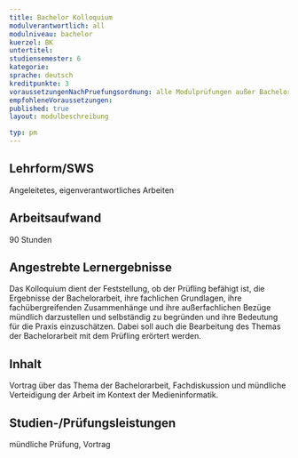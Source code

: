 ```yaml
---
title: Bachelor Kolloquium
modulverantwortlich: all
modulniveau: bachelor
kuerzel: BK
untertitel:
studiensemester: 6
kategorie:
sprache: deutsch
kreditpunkte: 3
voraussetzungenNachPruefungsordnung: alle Modulprüfungen außer Bachelor Kolloquium bestanden
empfohleneVoraussetzungen: 
published: true
layout: modulbeschreibung

typ: pm
---
```


## Lehrform/SWS
Angeleitetes, eigenverantwortliches Arbeiten

## Arbeitsaufwand
90 Stunden

## Angestrebte Lernergebnisse
Das Kolloquium dient der Feststellung, ob der Prüfling befähigt ist, die Ergebnisse der Bachelorarbeit, ihre fachlichen Grundlagen, ihre fachübergreifenden Zusammenhänge und ihre außerfachlichen Bezüge mündlich darzustellen und selbständig zu begründen und ihre Bedeutung für die Praxis einzuschätzen. Dabei soll auch die Bearbeitung des Themas der Bachelorarbeit mit dem Prüfling erörtert werden.

## Inhalt
Vortrag über das Thema der Bachelorarbeit, Fachdiskussion und mündliche Verteidigung der Arbeit im Kontext der Medieninformatik.

## Studien-/Prüfungsleistungen
mündliche Prüfung, Vortrag
